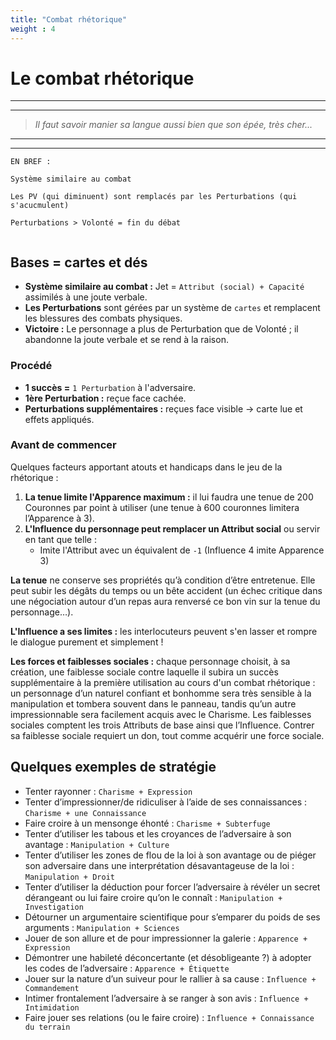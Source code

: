 ```yaml
---
title: "Combat rhétorique"
weight : 4
---
```


# Le combat rhétorique

----
----

> *Il faut savoir manier sa langue aussi bien que son épée, très cher...*

----
----

```
EN BREF :

Système similaire au combat

Les PV (qui diminuent) sont remplacés par les Perturbations (qui s'acucmulent)

Perturbations > Volonté = fin du débat


```

## Bases = cartes et dés

* **Système similaire au combat :** Jet = `Attribut (social) + Capacité` assimilés à une joute verbale.
* **Les Perturbations** sont gérées par un système de `cartes` et remplacent les blessures des combats physiques.
* **Victoire :** Le personnage a plus de Perturbation que de Volonté ; il abandonne la joute verbale et se rend à la raison.

### Procédé

* **1 succès =** `1 Perturbation` à l'adversaire.
* **1ère Perturbation :** reçue face cachée.
* **Perturbations supplémentaires :** reçues face visible → carte lue et effets appliqués.

### Avant de commencer

Quelques facteurs apportant atouts et handicaps dans le jeu de la rhétorique :

1. **La tenue limite l'Apparence maximum :** il lui faudra une tenue de 200 Couronnes par point à utiliser (une tenue à 600 couronnes limitera l’Apparence à 3).
1. **L'Influence du personnage peut remplacer un Attribut social** ou servir en tant que telle :
    * Imite l'Attribut avec un équivalent de `-1` (Influence 4 imite Apparence 3)


**La tenue** ne conserve ses propriétés qu’à condition d’être entretenue.
Elle peut subir les dégâts du temps ou un bête accident (un échec critique dans une négociation autour d’un repas aura renversé ce bon vin sur la tenue du personnage…).

**L'Influence a ses limites :** les interlocuteurs peuvent s'en lasser et rompre le dialogue purement et simplement !

**Les forces et faiblesses sociales :** chaque personnage choisit, à sa création, une faiblesse sociale contre laquelle il subira un succès supplémentaire à la première utilisation au cours d'un combat rhétorique : un personnage d’un naturel confiant et bonhomme sera très sensible à la manipulation et tombera souvent dans le panneau, tandis qu’un autre impressionnable sera facilement acquis avec le Charisme. Les faiblesses sociales comptent les trois Attributs de base ainsi que l’Influence. Contrer sa faiblesse sociale requiert un don, tout comme acquérir une force sociale.


## Quelques exemples de stratégie

* Tenter rayonner : `Charisme + Expression`
* Tenter d’impressionner/de ridiculiser à l’aide de ses connaissances : `Charisme + une Connaissance`
* Faire croire à un mensonge éhonté : `Charisme + Subterfuge`
* Tenter d’utiliser les tabous et les croyances de l’adversaire à son avantage : `Manipulation + Culture`
* Tenter d’utiliser les zones de flou de la loi à son avantage ou de piéger son adversaire dans une interprétation désavantageuse de la loi : `Manipulation + Droit`
* Tenter d’utiliser la déduction pour forcer l’adversaire à révéler un secret dérangeant ou lui faire croire qu’on le connaît : `Manipulation + Investigation`
* Détourner un argumentaire scientifique pour s’emparer du poids de ses arguments : `Manipulation + Sciences`
* Jouer de son allure et de pour impressionner la galerie : `Apparence + Expression`
* Démontrer une habileté déconcertante (et désobligeante ?) à adopter les codes de l’adversaire : `Apparence + Étiquette`
* Jouer sur la nature d’un suiveur pour le rallier à sa cause : `Influence + Commandement`
* Intimer frontalement l’adversaire à se ranger à son avis : `Influence + Intimidation`
* Faire jouer ses relations (ou le faire croire) : `Influence + Connaissance du terrain`